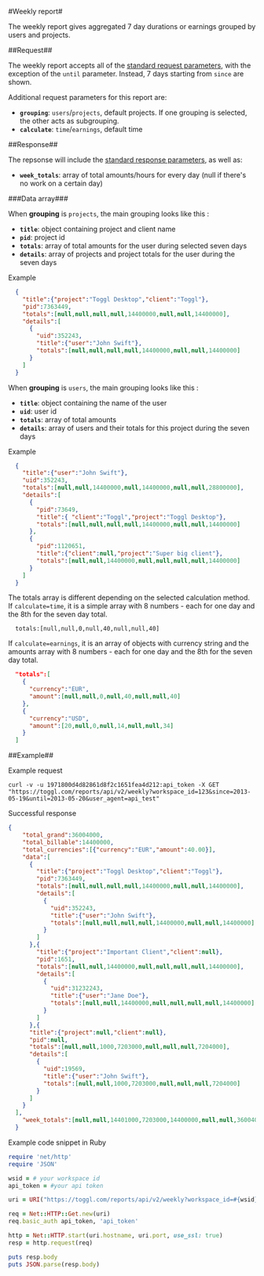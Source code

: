 #Weekly report#

The weekly report gives aggregated 7 day durations or earnings grouped by users and projects.

##Request##

The weekly report accepts all of the [standard request parameters](../reports.md#request-parameters), with the exception of the `until` parameter.  Instead, 7 days starting from `since` are shown.

Additional request parameters for this report are:

* **`grouping`**: `users`/`projects`, default projects. If one grouping is selected, the other acts as subgrouping.
* **`calculate`**: `time`/`earnings`, default time

##Response##

The repsonse will include the [standard response parameters](../reports.md#successful-response), as well as:

* **`week_totals`**: array of total amounts/hours for every day (null if there's no work on a certain day)

###Data array###

When **grouping** is `projects`, the main grouping looks like this :

* **`title`**: object containing project and client name
* **`pid`**: project id
* **`totals`**: array of total amounts for the user during selected seven days
* **`details`**: array of projects and project totals for the user during the seven days

Example

```json
  {
    "title":{"project":"Toggl Desktop","client":"Toggl"},
    "pid":7363449,
    "totals":[null,null,null,null,14400000,null,null,14400000],
    "details":[
      {
        "uid":352243,
        "title":{"user":"John Swift"},
        "totals":[null,null,null,null,14400000,null,null,14400000]
      }
    ]
  }

```

When **grouping** is `users`, the main grouping looks like this :

* **`title`**: object containing the name of the user
* **`uid`**: user id
* **`totals`**: array of total amounts
* **`details`**: array of users and their totals for this project during the seven days

Example

```json
  {
    "title":{"user":"John Swift"},
    "uid":352243,
    "totals":[null,null,14400000,null,14400000,null,null,28800000],
    "details":[
      {
        "pid":73649,
        "title":{ "client":"Toggl","project":"Toggl Desktop"},
        "totals":[null,null,null,null,14400000,null,null,14400000]
      },
      {
        "pid":1120651,
        "title":{"client":null,"project":"Super big client"},
        "totals":[null,null,14400000,null,null,null,null,14400000]
      }
    ]
  }
```

The totals array is different depending on the selected calculation method.
If `calculate=time`, it is a simple array with 8 numbers - each for one day and the 8th for the seven day total.

```
  totals:[null,null,0,null,40,null,null,40]
```

If `calculate=earnings`, it is an array of objects with currency string and the amounts array with 8 numbers - each for one day and the 8th for the seven day total.

```json
  "totals":[
    {
      "currency":"EUR",
      "amount":[null,null,0,null,40,null,null,40]
    },
    {
      "currency":"USD",
      "amount":[20,null,0,null,14,null,null,34]
    }
  ]
```

##Example##

Example request

```shell
curl -v -u 1971800d4d82861d8f2c1651fea4d212:api_token -X GET "https://toggl.com/reports/api/v2/weekly?workspace_id=123&since=2013-05-19&until=2013-05-20&user_agent=api_test"
```

Successful response

```json
{
    "total_grand":36004000,
    "total_billable":14400000,
    "total_currencies":[{"currency":"EUR","amount":40.00}],
    "data":[
      {
        "title":{"project":"Toggl Desktop","client":"Toggl"},
        "pid":7363449,
        "totals":[null,null,null,null,14400000,null,null,14400000],
        "details":[
          {
            "uid":352243,
            "title":{"user":"John Swift"},
            "totals":[null,null,null,null,14400000,null,null,14400000]
          }
        ]
      },{
        "title":{"project":"Important Client","client":null},
        "pid":1651,
        "totals":[null,null,14400000,null,null,null,null,14400000],
        "details":[
          {
            "uid":31232243,
            "title":{"user":"Jane Doe"},
            "totals":[null,null,14400000,null,null,null,null,14400000]
          }
        ]
      },{
      "title":{"project":null,"client":null},
      "pid":null,
      "totals":[null,null,1000,7203000,null,null,null,7204000],
      "details":[
        {
          "uid":19569,
          "title":{"user":"John Swift"},
          "totals":[null,null,1000,7203000,null,null,null,7204000]
        }
      ]
    }
  ],
    "week_totals":[null,null,14401000,7203000,14400000,null,null,36004000]
  }
```

Example code snippet in Ruby

```ruby
require 'net/http'
require 'JSON'

wsid = # your workspace id
api_token = #your api token

uri = URI("https://toggl.com/reports/api/v2/weekly?workspace_id=#{wsid}&since=2014-03-01&until=2014-03-05&user_agent=api_example_test")

req = Net::HTTP::Get.new(uri)
req.basic_auth api_token, 'api_token'

http = Net::HTTP.start(uri.hostname, uri.port, use_ssl: true)
resp = http.request(req)

puts resp.body
puts JSON.parse(resp.body)
```
